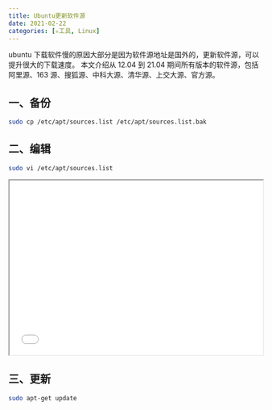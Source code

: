 ```yaml
---
title: Ubuntu更新软件源
date: 2021-02-22
categories: [✮工具, Linux]
---
```


ubuntu 下载软件慢的原因大部分是因为软件源地址是国外的，更新软件源，可以提升很大的下载速度。
本文介绍从 12.04 到 21.04 期间所有版本的软件源，包括阿里源、163 源、搜狐源、中科大源、清华源、上交大源、官方源。

<!--more-->

## 一、备份

```bash
sudo cp /etc/apt/sources.list /etc/apt/sources.list.bak
```

## 二、编辑

```bash
sudo vi /etc/apt/sources.list
```

<iframe src="/static/other/ubuntu.html" width="100%" height="346px"></iframe>

## 三、更新

```bash
sudo apt-get update
```
